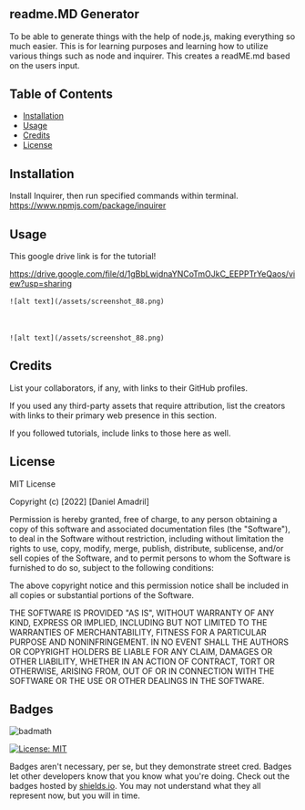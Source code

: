 # <RMG3N>

## readme.MD Generator


To be able to generate things with the help of node.js, making everything so much easier.
This is for learning purposes and learning how to utilize various things such as node and inquirer.
This creates a readME.md based on the users input.


## Table of Contents 



- [Installation](#installation)
- [Usage](#usage)
- [Credits](#credits)
- [License](#license)

## Installation

Install Inquirer, then run specified commands within terminal.
https://www.npmjs.com/package/inquirer
## Usage

This google drive link is for the tutorial!

  https://drive.google.com/file/d/1gBbLwjdnaYNCoTmOJkC_EEPPTrYeQaos/view?usp=sharing




    ![alt text](/assets/screenshot_88.png)
 
  
  
    ![alt text](/assets/screenshot_88.png)
  
  
## Credits

List your collaborators, if any, with links to their GitHub profiles.

If you used any third-party assets that require attribution, list the creators with links to their primary web presence in this section.

If you followed tutorials, include links to those here as well.

## License

MIT License

Copyright (c) [2022] [Daniel Amadril]

Permission is hereby granted, free of charge, to any person obtaining a copy of this software and associated documentation files (the "Software"), to deal in the Software without restriction, including without limitation the rights to use, copy, modify, merge, publish, distribute, sublicense, and/or sell copies of the Software, and to permit persons to whom the Software is furnished to do so, subject to the following conditions:

The above copyright notice and this permission notice shall be included in all copies or substantial portions of the Software.

THE SOFTWARE IS PROVIDED "AS IS", WITHOUT WARRANTY OF ANY KIND, EXPRESS OR IMPLIED, INCLUDING BUT NOT LIMITED TO THE WARRANTIES OF MERCHANTABILITY, FITNESS FOR A PARTICULAR PURPOSE AND NONINFRINGEMENT. IN NO EVENT SHALL THE AUTHORS OR COPYRIGHT HOLDERS BE LIABLE FOR ANY CLAIM, DAMAGES OR OTHER LIABILITY, WHETHER IN AN ACTION OF CONTRACT, TORT OR OTHERWISE, ARISING FROM, OUT OF OR IN CONNECTION WITH THE SOFTWARE OR THE USE OR OTHER DEALINGS IN THE SOFTWARE.
## Badges

![badmath](https://img.shields.io/github/languages/top/lernantino/badmath)

[![License: MIT](https://img.shields.io/badge/License-MIT-yellow.svg)](https://opensource.org/licenses/MIT)

Badges aren't necessary, per se, but they demonstrate street cred. Badges let other developers know that you know what you're doing. Check out the badges hosted by [shields.io](https://shields.io/). You may not understand what they all represent now, but you will in time.


